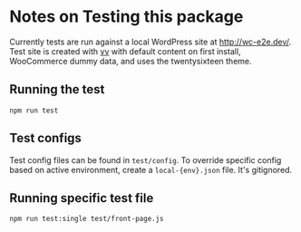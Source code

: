 Notes on Testing this package
=============================

Currently tests are run against a local WordPress site at http://wc-e2e.dev/.
Test site is created with [vv](https://github.com/bradp/vv) with default content
on first install, WooCommerce dummy data, and uses the twentysixteen theme.

## Running the test

```
npm run test
```

## Test configs

Test config files can be found in `test/config`. To override specific config based on active environment, create a `local-{env}.json` file. It's gitignored.

## Running specific test file

```
npm run test:single test/front-page.js
```
